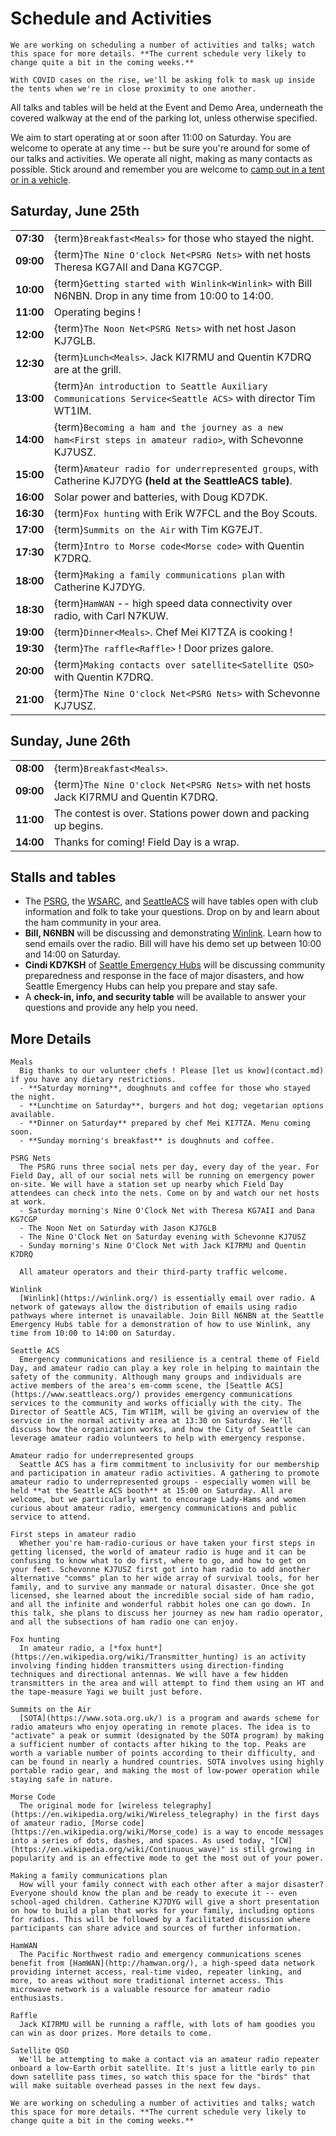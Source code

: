 # Schedule and Activities

```{important}
We are working on scheduling a number of activities and talks; watch this space for more details. **The current schedule very likely to change quite a bit in the coming weeks.**
```

```{note}
With COVID cases on the rise, we'll be asking folk to mask up inside the tents when we're in close proximity to one another.
```

All talks and tables will be held at the Event and Demo Area, underneath the covered walkway at the end of the parking lot, unless otherwise specified.

We aim to start operating at or soon after 11:00 on Saturday. You are welcome to operate at any time -- but be sure you're around for some of our talks and activities. We operate all night, making as many contacts as possible. Stick around and remember you are welcome to [camp out in a tent or in a vehicle](location.md).

## Saturday, June 25th

|           |                                                                                                              |
| --------: | :----------------------------------------------------------------------------------------------------------- |
| **07:30** | {term}`Breakfast<Meals>` for those who stayed the night.                                                     |
| **09:00** | {term}`The Nine O'clock Net<PSRG Nets>` with net hosts Theresa KG7AII and Dana KG7CGP.                       |
| **10:00** | {term}`Getting started with Winlink<Winlink>` with Bill N6NBN. Drop in any time from 10:00 to 14:00.         |
| **11:00** | Operating begins !                                                                                           |
| **12:00** | {term}`The Noon Net<PSRG Nets>` with net host Jason KJ7GLB.                                                  |
| **12:30** | {term}`Lunch<Meals>`. Jack KI7RMU and Quentin K7DRQ are at the grill.                                        |
| **13:00** | {term}`An introduction to Seattle Auxiliary Communications Service<Seattle ACS>` with director Tim WT1IM.    |
| **14:00** | {term}`Becoming a ham and the journey as a new ham<First steps in amateur radio>`, with Schevonne KJ7USZ.    |
| **15:00** | {term}`Amateur radio for underrepresented groups`, with Catherine KJ7DYG **(held at the SeattleACS table)**. |
| **16:00** | Solar power and batteries, with Doug KD7DK.                                                                  |
| **16:30** | {term}`Fox hunting` with Erik W7FCL and the Boy Scouts.                                                      |
| **17:00** | {term}`Summits on the Air` with Tim KG7EJT.                                                                  |
| **17:30** | {term}`Intro to Morse code<Morse code>` with Quentin K7DRQ.                                                  |
| **18:00** | {term}`Making a family communications plan` with Catherine KJ7DYG.                                           |
| **18:30** | {term}`HamWAN` -- high speed data connectivity over radio, with Carl N7KUW.                                  |
| **19:00** | {term}`Dinner<Meals>`. Chef Mei KI7TZA is cooking !                                                          |
| **19:30** | {term}`The raffle<Raffle>` ! Door prizes galore.                                                             |
| **20:00** | {term}`Making contacts over satellite<Satellite QSO>` with Quentin K7DRQ.                                    |
| **21:00** | {term}`The Nine O'clock Net<PSRG Nets>` with Schevonne KJ7USZ.                                               |

## Sunday, June 26th

|           |                                                                                       |
| --------: | :------------------------------------------------------------------------------------ |
| **08:00** | {term}`Breakfast<Meals>`.                                                             |
| **09:00** | {term}`The Nine O'clock Net<PSRG Nets>` with net hosts Jack KI7RMU and Quentin K7DRQ. |
| **11:00** | The contest is over. Stations power down and packing up begins.                       |
| **14:00** | Thanks for coming! Field Day is a wrap.                                               |

## Stalls and tables

- The [PSRG](https://web.psrg.org/), the [WSARC](https://w7aw.org/), and [SeattleACS](https://www.seattleacs.org/) will have tables open with club information and folk to take your questions. Drop on by and learn about the ham community in your area.
- **Bill, N6NBN** will be discussing and demonstrating [Winlink](https://www.winlink.org/). Learn how to send emails over the radio. Bill will have his demo set up between 10:00 and 14:00 on Saturday.
- **Cindi KD7KSH** of [Seattle Emergency Hubs](http://seattleemergencyhubs.org/) will be discussing community preparedness and response in the face of major disasters, and how Seattle Emergency Hubs can help you prepare and stay safe.
- A **check-in, info, and security table** will be available to answer your questions and provide any help you need.

## More Details

```{glossary}
Meals
  Big thanks to our volunteer chefs ! Please [let us know](contact.md) if you have any dietary restrictions.
  - **Saturday morning**, doughnuts and coffee for those who stayed the night.
  - **Lunchtime on Saturday**, burgers and hot dog; vegetarian options available.
  - **Dinner on Saturday** prepared by chef Mei KI7TZA. Menu coming soon.
  - **Sunday morning's breakfast** is doughnuts and coffee.

PSRG Nets
  The PSRG runs three social nets per day, every day of the year. For Field Day, all of our social nets will be running on emergency power on-site. We will have a station set up nearby which Field Day attendees can check into the nets. Come on by and watch our net hosts at work.
  - Saturday morning's Nine O'Clock Net with Theresa KG7AII and Dana KG7CGP
  - The Noon Net on Saturday with Jason KJ7GLB
  - The Nine O'Clock Net on Saturday evening with Schevonne KJ7USZ
  - Sunday morning's Nine O'Clock Net with Jack KI7RMU and Quentin K7DRQ

  All amateur operators and their third-party traffic welcome.

Winlink
  [Winlink](https://winlink.org/) is essentially email over radio. A network of gateways allow the distribution of emails using radio pathways where internet is unavailable. Join Bill N6NBN at the Seattle Emergency Hubs table for a demonstration of how to use Winlink, any time from 10:00 to 14:00 on Saturday.

Seattle ACS
  Emergency communications and resilience is a central theme of Field Day, and amateur radio can play a key role in helping to maintain the safety of the community. Although many groups and individuals are active members of the area's em-comm scene, the [Seattle ACS](https://www.seattleacs.org/) provides emergency communications services to the community and works officially with the city. The Director of Seattle ACS, Tim WT1IM, will be giving an overview of the service in the normal activity area at 13:30 on Saturday. He'll discuss how the organization works, and how the City of Seattle can leverage amateur radio volunteers to help with emergency response.

Amateur radio for underrepresented groups
  Seattle ACS has a firm commitment to inclusivity for our membership and participation in amateur radio activities. A gathering to promote amateur radio to underrepresented groups - especially women will be held **at the Seattle ACS booth** at 15:00 on Saturday. All are welcome, but we particularly want to encourage Lady-Hams and women curious about amateur radio, emergency communications and public service to attend.

First steps in amateur radio
  Whether you're ham-radio-curious or have taken your first steps in getting licensed, the world of amateur radio is huge and it can be confusing to know what to do first, where to go, and how to get on your feet. Schevonne KJ7USZ first got into ham radio to add another alternative "comms" plan to her wide array of survival tools, for her family, and to survive any manmade or natural disaster. Once she got licensed, she learned about the incredible social side of ham radio, and all the infinite and wonderful rabbit holes one can go down. In this talk, she plans to discuss her journey as new ham radio operator, and all the subsections of ham radio one can enjoy.

Fox hunting
  In amateur radio, a [*fox hunt*](https://en.wikipedia.org/wiki/Transmitter_hunting) is an activity involving finding hidden transmitters using direction-finding techniques and directional antennas. We will have a few hidden transmitters in the area and will attempt to find them using an HT and the tape-measure Yagi we built just before.

Summits on the Air
  [SOTA](https://www.sota.org.uk/) is a program and awards scheme for radio amateurs who enjoy operating in remote places. The idea is to "activate" a peak or summit (designated by the SOTA program) by making a sufficient number of contacts after hiking to the top. Peaks are worth a variable number of points according to their difficulty, and can be found in nearly a hundred countries. SOTA involves using highly portable radio gear, and making the most of low-power operation while staying safe in nature.

Morse Code
  The original mode for [wireless telegraphy](https://en.wikipedia.org/wiki/Wireless_telegraphy) in the first days of amateur radio, [Morse code](https://en.wikipedia.org/wiki/Morse_code) is a way to encode messages into a series of dots, dashes, and spaces. As used today, "[CW](https://en.wikipedia.org/wiki/Continuous_wave)" is still growing in popularity and is an effective mode to get the most out of your power.

Making a family communications plan
  How will your family connect with each other after a major disaster? Everyone should know the plan and be ready to execute it -- even school-aged children. Catherine KJ7DYG will give a short presentation on how to build a plan that works for your family, including options for radios. This will be followed by a facilitated discussion where participants can share advice and sources of further information.

HamWAN
  The Pacific Northwest radio and emergency communications scenes benefit from [HamWAN](http://hamwan.org/), a high-speed data network providing internet access, real-time video, repeater linking, and more, to areas without more traditional internet access. This microwave network is a valuable resource for amateur radio enthusiasts.

Raffle
  Jack KI7RMU will be running a raffle, with lots of ham goodies you can win as door prizes. More details to come.

Satellite QSO
  We'll be attempting to make a contact via an amateur radio repeater onboard a low-Earth orbit satellite. It's just a little early to pin down satellite pass times, so watch this space for the "birds" that will make suitable overhead passes in the next few days.
```

```{important}
We are working on scheduling a number of activities and talks; watch this space for more details. **The current schedule very likely to change quite a bit in the coming weeks.**
```
